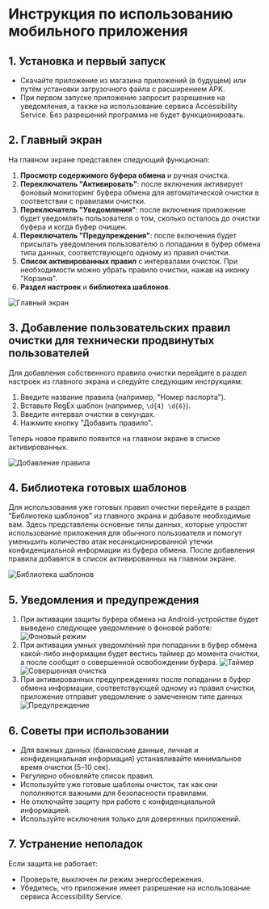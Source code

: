 # Инструкция по использованию мобильного приложения

## 1. Установка и первый запуск

- Скачайте приложение из магазина приложений (в будущем) или путём установки загрузочного файла с расширением APK.
- При первом запуске приложение запросит разрешение на уведомления, а также на использование сервиса Accessibility Service. Без разрешений программа не будет функционировать.

## 2. Главный экран

На главном экране представлен следующий функционал:

1. **Просмотр содержимого буфера обмена** и ручная очистка.
2. **Переключатель "Активировать"**: после включения активирует фоновый мониторинг буфера обмена для автоматической очистки в соответствии с правилами очистки.
3. **Переключатель "Уведомления"**: после включения приложение будет уведомлять пользователя о том, сколько осталось до очистки буфера и когда буфер очищен.
4. **Переключатель "Предупреждения"**: после включения будет присылать уведомления пользователю о попадании в буфер обмена типа данных, соответствующего одному из правил очистки.
5. **Список активированных правил** с интервалами очисток. При необходимости можно убрать правило очистки, нажав на иконку "Корзина".
6. **Раздел настроек** и **библиотека шаблонов**.

![Главный экран](media/image1.jpg)

## 3. Добавление пользовательских правил очистки для технически продвинутых пользователей

Для добавления собственного правила очистки перейдите в раздел настроек из главного экрана и следуйте следующим инструкциям:

1. Введите название правила (например, "Номер паспорта").
2. Вставьте RegEx шаблон (например, `\d{4} \d{6}`).
3. Введите интервал очистки в секундах.
4. Нажмите кнопку "Добавить правило".

Теперь новое правило появится на главном экране в списке активированных.

![Добавление правила](media/image2.jpg)

## 4. Библиотека готовых шаблонов

Для использования уже готовых правил очистки перейдите в раздел "Библиотека шаблонов" из главного экрана и добавьте необходимые вам. Здесь представлены основные типы данных, которые упростят использование приложения для обычного пользователя и помогут уменьшить количество атак несанкционированной утечки конфиденциальной информации из буфера обмена. После добавления правила добавятся в список активированных на главном экране.

![Библиотека шаблонов](media/image3.jpg)

## 5. Уведомления и предупреждения 

1. При активации защиты буфера обмена на Android-устройстве будет выведено следующее уведомление о фоновой работе:
![Фоновый режим](media/image4.jpg)
2. При активации умных уведомлений при попадании в буфер обмена какой-либо информации будет вестись таймер до момента очистки, а после сообщит о совершенной освобождении буфера.
![Таймер](media/image5.jpg)
![Совершенная очистка](media/image6.jpg)
3. При активированных предупреждениях после попадании в буфер обмена информации, соответствующей одному из правил очистки, приложение отправит уведомление о замеченном типе данных
![Предупреждение](media/image7.jpg)

## 6. Советы при использовании

- Для важных данных (банковские данные, личная и конфиденциальная информация) устанавливайте минимальное время очистки (5–10 сек).
- Регулярно обновляйте список правил.
- Используйте уже готовые шаблоны очисток, так как они пополняются важными для безопасности правилами.
- Не отключайте защиту при работе с конфиденциальной информацией.
- Используйте исключения только для доверенных приложений.

## 7. Устранение неполадок

Если защита не работает:

- Проверьте, выключен ли режим энергосбережения.
- Убедитесь, что приложение имеет разрешение на использование сервиса Accessibility Service.
